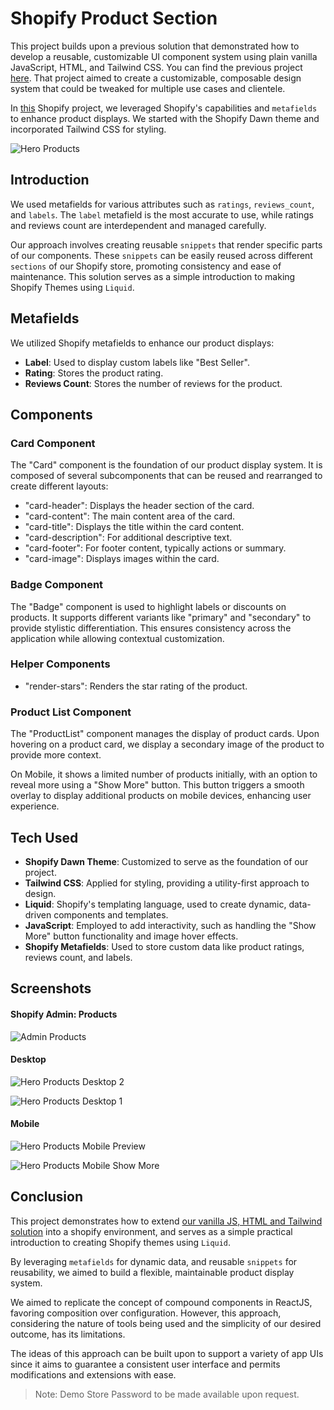 # Shopify Product Section

This project builds upon a previous solution that demonstrated how to develop a reusable, customizable UI component system using plain vanilla JavaScript, HTML, and Tailwind CSS. You can find the previous project [here](https://github.com/Teeldinho/Vanilla-Store). That project aimed to create a customizable, composable design system that could be tweaked for multiple use cases and clientele.

In [this](https://td-vanilla-store.myshopify.com/) Shopify project, we leveraged Shopify's capabilities and `metafields` to enhance product displays. We started with the Shopify Dawn theme and incorporated Tailwind CSS for styling.

![Hero Products](media/vs-hero-2.png)

## Introduction

We used metafields for various attributes such as `ratings`, `reviews_count`, and `labels`. The `label` metafield is the most accurate to use, while ratings and reviews count are interdependent and managed carefully.

Our approach involves creating reusable `snippets` that render specific parts of our components. These `snippets` can be easily reused across different `sections` of our Shopify store, promoting consistency and ease of maintenance. This solution serves as a simple introduction to making Shopify Themes using `Liquid`.

## Metafields

We utilized Shopify metafields to enhance our product displays:

- **Label**: Used to display custom labels like "Best Seller".
- **Rating**: Stores the product rating.
- **Reviews Count**: Stores the number of reviews for the product.

## Components

### Card Component

The "Card" component is the foundation of our product display system. It is composed of several subcomponents that can be reused and rearranged to create different layouts:

- "card-header": Displays the header section of the card.
- "card-content": The main content area of the card.
- "card-title": Displays the title within the card content.
- "card-description": For additional descriptive text.
- "card-footer": For footer content, typically actions or summary.
- "card-image": Displays images within the card.

### Badge Component

The "Badge" component is used to highlight labels or discounts on products. It supports different variants like "primary" and "secondary" to provide stylistic differentiation. This ensures consistency across the application while allowing contextual customization.

### Helper Components

- "render-stars": Renders the star rating of the product.

### Product List Component

The "ProductList" component manages the display of product cards. Upon hovering on a product card, we display a secondary image of the product to provide more context.

On Mobile, it shows a limited number of products initially, with an option to reveal more using a "Show More" button. This button triggers a smooth overlay to display additional products on mobile devices, enhancing user experience.

## Tech Used

- **Shopify Dawn Theme**: Customized to serve as the foundation of our project.
- **Tailwind CSS**: Applied for styling, providing a utility-first approach to design.
- **Liquid**: Shopify's templating language, used to create dynamic, data-driven components and templates.
- **JavaScript**: Employed to add interactivity, such as handling the "Show More" button functionality and image hover effects.
- **Shopify Metafields**: Used to store custom data like product ratings, reviews count, and labels.

## Screenshots

#### Shopify Admin: Products

![Admin Products](media/vs-products.png)

#### Desktop

![Hero Products Desktop 2](media/vs-hero-2.png)

![Hero Products Desktop 1](media/vs-hero-1.png)

#### Mobile

![Hero Products Mobile Preview](media/vs-mobile-preview.png)

![Hero Products Mobile Show More](media/vs-mobile-show-more.png)

## Conclusion

This project demonstrates how to extend [our vanilla JS, HTML and Tailwind solution](https://td-vanilla-store.myshopify.com/) into a shopify environment, and serves as a simple practical introduction to creating Shopify themes using `Liquid`.

By leveraging `metafields` for dynamic data, and reusable `snippets` for reusability, we aimed to build a flexible, maintainable product display system.

We aimed to replicate the concept of compound components in ReactJS, favoring composition over configuration. However, this approach, considering the nature of tools being used and the simplicity of our desired outcome, has its limitations.

The ideas of this approach can be built upon to support a variety of app UIs since it aims to guarantee a consistent user interface and permits modifications and extensions with ease.

> Note: Demo Store Password to be made available upon request.
